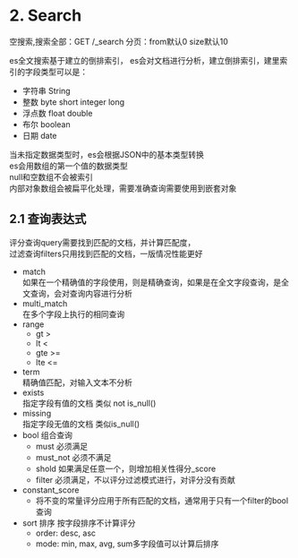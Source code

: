 # 2. Search
空搜索,搜索全部：GET /_search
分页：from默认0 size默认10

es全文搜索基于建立的倒排索引，
es会对文档进行分析，建立倒排索引，建里索引的字段类型可以是：
- 字符串 String
- 整数 byte short integer long
- 浮点数 float double
- 布尔 boolean
- 日期 date

当未指定数据类型时，es会根据JSON中的基本类型转换  
es会用数组的第一个值的数据类型  
null和空数组不会被索引   
内部对象数组会被扁平化处理，需要准确查询需要使用到嵌套对象

## 2.1 查询表达式

评分查询query需要找到匹配的文档，并计算匹配度，  
过滤查询filters只用找到匹配的文档，一版情况性能更好

- match   
    如果在一个精确值的字段使用，则是精确查询，如果是在全文字段查询，是全文查询，会对查询内容进行分析
- multi_match   
    在多个字段上执行的相同查询
- range
    - gt >
    - lt <
    - gte >=
    - lte <=
- term  
    精确值匹配，对输入文本不分析
- exists  
    指定字段有值的文档 类似 not is_null()
- missing  
    指定字段无值的文档 类似is_null()
- bool 组合查询
    - must 必须满足
    - must_not 必须不满足
    - shold 如果满足任意一个，则增加相关性得分_score
    - filter 必须满足，不以评分过滤模式进行，对评分没有贡献
- constant_score
    - 将不变的常量评分应用于所有匹配的文档，通常用于只有一个filter的bool查询
- sort 排序 按字段排序不计算评分
    - order: desc, asc
    - mode: min, max, avg, sum多字段值可以计算后排序